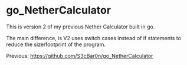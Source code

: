 <h1>go_NetherCalculator</h1>
This is version 2 of my previous Nether Calculator built in go. 

The main difference, is V2 uses switch cases instead of if statements to reduce the size/footprint of the program.


Previous: https://github.com/S3cBar0n/go_NetherCalculator

